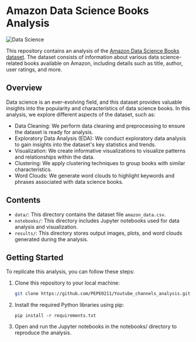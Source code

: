 # Amazon Data Science Books Analysis

![Data Science](https://img.shields.io/badge/Data%20Science-Analysis-brightgreen.svg)

This repository contains an analysis of the [Amazon Data Science Books dataset](https://www.kaggle.com/datasets/die9origephit/amazon-data-science-books). The dataset consists of information about various data science-related books available on Amazon, including details such as title, author, user ratings, and more.

## Overview

Data science is an ever-evolving field, and this dataset provides valuable insights into the popularity and characteristics of data science books. In this analysis, we explore different aspects of the dataset, such as:

- Data Cleaning: We perform data cleaning and preprocessing to ensure the dataset is ready for analysis.
- Exploratory Data Analysis (EDA): We conduct exploratory data analysis to gain insights into the dataset's key statistics and trends.
- Visualization: We create informative visualizations to visualize patterns and relationships within the data.
- Clustering: We apply clustering techniques to group books with similar characteristics.
- Word Clouds: We generate word clouds to highlight keywords and phrases associated with data science books.

## Contents

- `data/`: This directory contains the dataset file `amazon_data.csv`.
- `notebooks/`: This directory includes Jupyter notebooks used for data analysis and visualization.
- `results/`: This directory stores output images, plots, and word clouds generated during the analysis.

## Getting Started

To replicate this analysis, you can follow these steps:

1. Clone this repository to your local machine:

   ```bash
   git clone https://github.com/PEPE0211/Youtube_channels_analysis.git

1. Install the required Python libraries using pip:
   ```
   pip install -r requirements.txt
   ```
1. Open and run the Jupyter notebooks in the notebooks/ directory to reproduce the analysis. 
